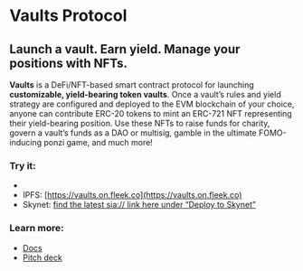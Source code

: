 # Vaults Protocol

## Launch a vault. Earn yield. Manage your positions with NFTs.

**Vaults** is a DeFi/NFT-based smart contract protocol for launching **customizable, yield-bearing token vaults**. Once a vault’s rules and yield strategy are configured and deployed to the EVM blockchain of your choice, anyone can contribute ERC-20 tokens to mint an ERC-721 NFT representing their yield-bearing position. Use these NFTs to raise funds for charity, govern a vault’s funds as a DAO or multisig, gamble in the ultimate FOMO-inducing ponzi game, and much more!

### Try it:

- [Website]: [https://vaults-protocol.netlify.app](https://vaults-protocol.netlify.app/)
- IPFS: [https://vaults.on.fleek.co](https://vaults.on.fleek.co)
- Skynet: [find the latest sia:// link here under “Deploy to Skynet”](https://github.com/VaultsProtocol/VaultsProtocol/actions/workflows/deploy-to-skynet.yml)

### Learn more:

- [Docs](https://www.notion.so/vaults-protocol/Vaults-Protocol-f6a98982b97d407f98fed79b925c421b)
- [Pitch deck](https://www.figma.com/file/jU4SfWx6t3xxaOFzPiWE3r/Vaults-Protocol---Pitch-Deck?node-id=60%3A642)
